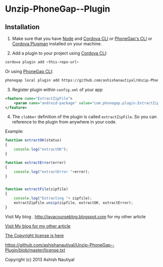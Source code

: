 # Unzip-PhoneGap--Plugin

## Installation


1) Make sure that you have [Node](http://nodejs.org/) and [Cordova CLI](https://github.com/apache/cordova-cli) or [PhoneGap's CLI](https://github.com/mwbrooks/phonegap-cli) or [Cordova Plugman](https://github.com/apache/cordova-plugman/) installed on your machine.

2) Add a plugin to your project using [Cordova CLI](https://github.com/apache/cordova-cli):

```bash
cordova plugin add <this-repo-url>
```

Or using [PhoneGap CLI](https://github.com/mwbrooks/phonegap-cli):

```bash
phonegap local plugin add https://github.com/ashishanautiyal/Unzip-PhoneGap--Plugin.git
```
3) Register plugin within `config.xml` of your app

```xml
<feature name="ExtractZipFile">
    <param name="android-package" value="com.phonegap.plugin.ExtractZipFile.ExtractZipFilePlugin"/>
</feature>
```

4) The `clobber` definition of the plugin is called `extractZipFile`. So you can reference to the plugin from anywhere in your code.

Example:

```js
function extractOK(status)
{
    console.log("extractOK");
}

function extractError(error)
{ 
    console.log("extractError "+error);
}


function extractFile(zipfile)
{
    console.log("Extracting "+ zipfile);
    extractZipFile.unzip(zipfile, extractOK, extractError);
}
```
Visit My blog . http://javacourseblog.blogspot.com for my other article

[Visit My blog for my other article](http://javacourseblog.blogspot.com)

[The Copyright license is here](https://github.com/ashishanautiyal/Unzip-PhoneGap--Plugin/blob/master/license.txt) 

https://github.com/ashishanautiyal/Unzip-PhoneGap--Plugin/blob/master/license.txt

Copyright (c) 2013 Ashish Nautiyal 


